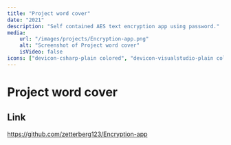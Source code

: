 ```yaml
---
title: "Project word cover"
date: "2021"
description: "Self contained AES text encryption app using password."
media:
    url: "/images/projects/Encryption-app.png"
    alt: "Screenshot of Project word cover"
    isVideo: false
icons: ["devicon-csharp-plain colored", "devicon-visualstudio-plain colored"]
---
```


# Project word cover

## Link
https://github.com/zetterberg123/Encryption-app